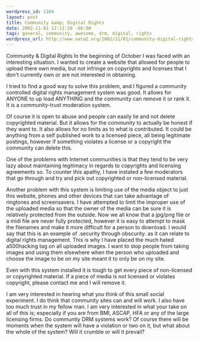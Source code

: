 ```yaml
--- 
wordpress_id: 1164
layout: post
title: Community &amp; Digital Rights
date: 2002-11-01 12:11:20 -06:00
tags: general, community, awesome, drm, digital, rights
wordpress_url: http://www.nata2.org/2002/11/01/community-digital-rights/
---
```

Community & Digital Rights
In the beginning of October I was faced with an interesting situation. I wanted to create a website that allowed for people to upload there own media, but not infringe on copyrights and licenses that I don't currently own or are not interested in obtaining.

I tried to find a good way to solve this problem, and I figured a community controlled digital rights management system was good. It allows for ANYONE to up load ANYTHING and the community can remove it or rank it. It is a community-trust moderation system.

Of course it is open to abuse and people can easily lie and not delete copyrighted material. But it allows for the community to actually be honest if they want to. It also allows for no limits as to what is contributed. It could be anything from a self published work to a licensed piece, all being legitimate postings, however if something violates a license or a copyright the community can delete this.

One of the problems with Internet communities is that they tend to be very lazy about maintaining legitimacy in regards to copyrights and licensing agreements so. To counter this apathy, I have instated a few moderators that go through and try and pick out copyrighted or non-licensed material.

Another problem with this system is limiting use of the media object to just this website, phones and other devices that can take advantage of ringtones and screensavers. I have attempted to limit the improper use of the uploaded media so that the owner of the media can be sure it is relatively protected from the outside. Now we all know that a jpg/png file or a midi file are never fully protected, however it is easy to attempt to mask the filenames and make it more difficult for a person to download. I would say that this is an example of .security through obscurity. as it can relate to digital rights management. This is why I have placed the much hated a500hacking tag on all uploaded images. I want to stop people from taking images and using them elsewhere when the person who uploaded and choose the image to be on my site meant it to only be on my site.

Even with this system installed it is tough to get every piece of non-licensed or copyrighted material. If a piece of media is not licensed or violates copyright, please contact me and I will remove it.

I am very interested in hearing what you think of this small social experiment. I do think that community sites can and will work. I also have too much trust in my fellow man. I am very interested in what your take on all of this is; especially if you are from BMI, ASCAP, HFA or any of the large licensing firms. Do communtiy DRM systems work? Of course there will be moments when the system will have a violation or two on it, but what about the whole of the system? Will it crumble or will it prevail?
